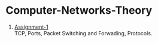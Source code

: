 # Computer-Networks-Theory

1. <a href="https://github.com/atharvaswami/Computer-Networks-Theory/tree/main/Assignment-1">Assignment-1</a><br>
  TCP, Ports, Packet Switching and Forwading, Protocols.
